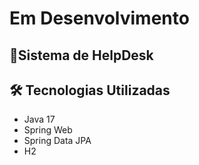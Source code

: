 <h1> Em Desenvolvimento</h1>
<h2>🎯Sistema de HelpDesk</h2>

<h2>🛠 Tecnologias Utilizadas</h2>

<ul>
    <li>Java 17</li>
    <li>Spring Web</li>
    <li>Spring Data JPA</li>
    <li>H2</li>
</ul>
